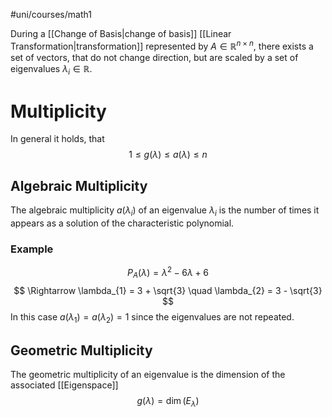 #uni/courses/math1 

During a [[Change of Basis|change of basis]] [[Linear Transformation|transformation]] represented by $A \in \mathbb{R}^{n \times n}$, there exists a set of vectors, that do not change direction, but are scaled by a set of eigenvalues $\lambda_{i} \in \mathbb{R}$.

# Multiplicity

In general it holds, that
$$
1 \le g(\lambda) \le a(\lambda) \le n
$$

## Algebraic Multiplicity

The algebraic multiplicity $a(\lambda_{i})$ of an eigenvalue $\lambda_{i}$ is the number of times it appears as a solution of the characteristic polynomial.

### Example
$$
P_{A}(\lambda) = \lambda^{2} - 6 \lambda + 6
$$
$$
\Rightarrow \lambda_{1} = 3 + \sqrt{3} \quad \lambda_{2} = 3 - \sqrt{3}
$$
In this case $a(\lambda_{1})= a(\lambda_{2})= 1$ since the eigenvalues are not repeated.

## Geometric Multiplicity

The geometric multiplicity of an eigenvalue is the dimension of the associated [[Eigenspace]]
$$
g(\lambda)=\dim (E_\lambda)
$$
